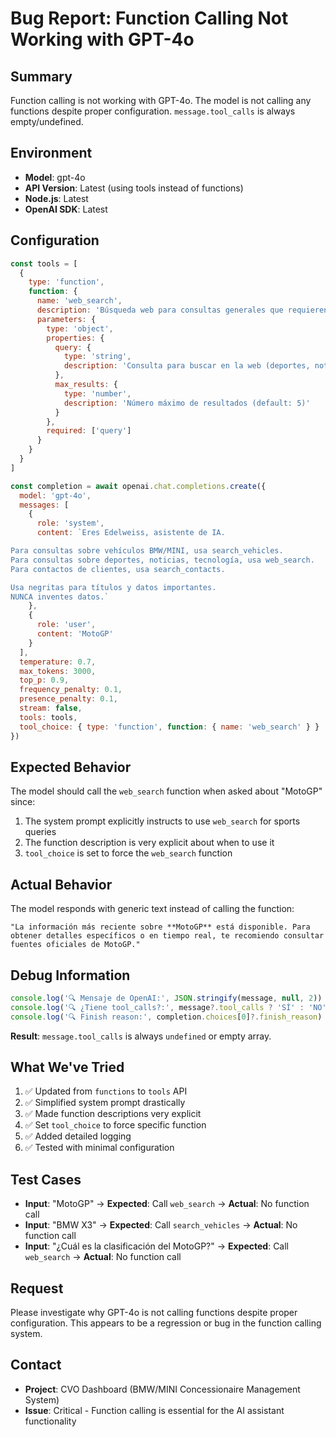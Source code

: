 # Bug Report: Function Calling Not Working with GPT-4o

## Summary
Function calling is not working with GPT-4o. The model is not calling any functions despite proper configuration. `message.tool_calls` is always empty/undefined.

## Environment
- **Model**: gpt-4o
- **API Version**: Latest (using tools instead of functions)
- **Node.js**: Latest
- **OpenAI SDK**: Latest

## Configuration
```javascript
const tools = [
  {
    type: 'function',
    function: {
      name: 'web_search',
      description: 'Búsqueda web para consultas generales que requieren información actualizada. USA ESTA FUNCIÓN OBLIGATORIAMENTE cuando el usuario pregunte por: deportes (F1, MotoGP, fútbol), noticias actuales, tecnología, o cualquier tema fuera del concesionario BMW/MINI. NUNCA respondas con "recomiendo consultar fuentes" - USA ESTA FUNCIÓN SIEMPRE.',
      parameters: {
        type: 'object',
        properties: {
          query: {
            type: 'string',
            description: 'Consulta para buscar en la web (deportes, noticias, tecnología, etc.)'
          },
          max_results: {
            type: 'number',
            description: 'Número máximo de resultados (default: 5)'
          }
        },
        required: ['query']
      }
    }
  }
]

const completion = await openai.chat.completions.create({
  model: 'gpt-4o',
  messages: [
    {
      role: 'system',
      content: `Eres Edelweiss, asistente de IA.

Para consultas sobre vehículos BMW/MINI, usa search_vehicles.
Para consultas sobre deportes, noticias, tecnología, usa web_search.
Para contactos de clientes, usa search_contacts.

Usa negritas para títulos y datos importantes.
NUNCA inventes datos.`
    },
    {
      role: 'user',
      content: 'MotoGP'
    }
  ],
  temperature: 0.7,
  max_tokens: 3000,
  top_p: 0.9,
  frequency_penalty: 0.1,
  presence_penalty: 0.1,
  stream: false,
  tools: tools,
  tool_choice: { type: 'function', function: { name: 'web_search' } }
})
```

## Expected Behavior
The model should call the `web_search` function when asked about "MotoGP" since:
1. The system prompt explicitly instructs to use `web_search` for sports queries
2. The function description is very explicit about when to use it
3. `tool_choice` is set to force the `web_search` function

## Actual Behavior
The model responds with generic text instead of calling the function:
```
"La información más reciente sobre **MotoGP** está disponible. Para obtener detalles específicos o en tiempo real, te recomiendo consultar fuentes oficiales de MotoGP."
```

## Debug Information
```javascript
console.log('🔍 Mensaje de OpenAI:', JSON.stringify(message, null, 2))
console.log('🔍 ¿Tiene tool_calls?:', message?.tool_calls ? 'SÍ' : 'NO')
console.log('🔍 Finish reason:', completion.choices[0]?.finish_reason)
```

**Result**: `message.tool_calls` is always `undefined` or empty array.

## What We've Tried
1. ✅ Updated from `functions` to `tools` API
2. ✅ Simplified system prompt drastically
3. ✅ Made function descriptions very explicit
4. ✅ Set `tool_choice` to force specific function
5. ✅ Added detailed logging
6. ✅ Tested with minimal configuration

## Test Cases
- **Input**: "MotoGP" → **Expected**: Call `web_search` → **Actual**: No function call
- **Input**: "BMW X3" → **Expected**: Call `search_vehicles` → **Actual**: No function call
- **Input**: "¿Cuál es la clasificación del MotoGP?" → **Expected**: Call `web_search` → **Actual**: No function call

## Request
Please investigate why GPT-4o is not calling functions despite proper configuration. This appears to be a regression or bug in the function calling system.

## Contact
- **Project**: CVO Dashboard (BMW/MINI Concessionaire Management System)
- **Issue**: Critical - Function calling is essential for the AI assistant functionality




